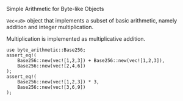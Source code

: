Simple Arithmetic for Byte-like Objects

`Vec<u8>` object that implements a subset of basic arithmetic, namely addition and integer
multiplication.

Multiplication is implemented as multiplicative addition.
```
use byte_arithmetic::Base256;
assert_eq!(
    Base256::new(vec![1,2,3]) + Base256::new(vec![1,2,3]),
    Base256::new(vec![2,4,6])
);
assert_eq!(
    Base256::new(vec![1,2,3]) * 3,
    Base256::new(vec![3,6,9])
);
```